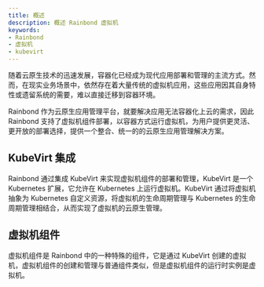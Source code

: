 ```yaml
---
title: 概述
description: 概述 Rainbond 虚拟机
keywords: 
- Rainbond
- 虚拟机
- kubevirt
---
```


随着云原生技术的迅速发展，容器化已经成为现代应用部署和管理的主流方式。然而，在现实业务场景中，依然存在着大量传统的虚拟机应用，这些应用因其自身特性或遗留系统的需要，难以直接迁移到容器环境。

Rainbond 作为云原生应用管理平台，就要解决应用无法容器化上云的需求，因此 Rainbond 支持了虚拟机组件部署，以容器方式运行虚拟机，为用户提供更灵活、更开放的部署选择，提供一个整合、统一的的云原生应用管理解决方案。

## KubeVirt 集成

Rainbond 通过集成 KubeVirt 来实现虚拟机组件的部署和管理，KubeVirt 是一个 Kubernetes 扩展，它允许在 Kubernetes 上运行虚拟机。KubeVirt 通过将虚拟机抽象为 Kubernetes 自定义资源，将虚拟机的生命周期管理与 Kubernetes 的生命周期管理相结合，从而实现了虚拟机的云原生管理。

## 虚拟机组件

虚拟机组件是 Rainbond 中的一种特殊的组件，它是通过 KubeVirt 创建的虚拟机，虚拟机组件的创建和管理与普通组件类似，但是虚拟机组件的运行时实例是虚拟机。

